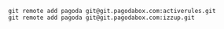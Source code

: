 	git remote add pagoda git@git.pagodabox.com:activerules.git
	git remote add pagoda git@git.pagodabox.com:izzup.git
